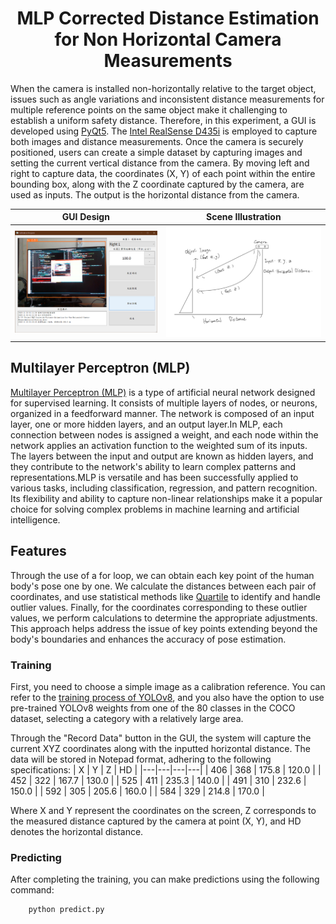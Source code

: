 <div align="center">
<h1>
<b>
MLP Corrected Distance Estimation for Non Horizontal Camera Measurements
</b>
</h1>
</div>

When the camera is installed non-horizontally relative to the target object, issues such as angle variations and inconsistent distance measurements for multiple reference points on the same object make it challenging to establish a uniform safety distance. Therefore, in this experiment, a GUI is developed using [PyQt5](https://pypi.org/project/PyQt5/). The [Intel RealSense D435i](https://www.intelrealsense.com/depth-camera-d435i/) is employed to capture both images and distance measurements. Once the camera is securely positioned, users can create a simple dataset by capturing images and setting the current vertical distance from the camera. By moving left and right to capture data, the coordinates (X, Y) of each point within the entire bounding box, along with the Z coordinate captured by the camera, are used as inputs. The output is the horizontal distance from the camera.

| GUI Design| Scene Illustration | 
|---|---|
| ![image](https://github.com/KennyChen880127/MLP-Corrected-Distance-Estimation-for-Non-Horizontal-Camera-Measurements/blob/main/example_1.png) | ![image](https://github.com/KennyChen880127/MLP-Corrected-Distance-Estimation-for-Non-Horizontal-Camera-Measurements/blob/main/example_2.png) |

## Multilayer Perceptron (MLP)

[Multilayer Perceptron (MLP)](https://en.wikipedia.org/wiki/Multilayer_perceptron) is a type of artificial neural network designed for supervised learning. It consists of multiple layers of nodes, or neurons, organized in a feedforward manner. The network is composed of an input layer, one or more hidden layers, and an output layer.In MLP, each connection between nodes is assigned a weight, and each node within the network applies an activation function to the weighted sum of its inputs. The layers between the input and output are known as hidden layers, and they contribute to the network's ability to learn complex patterns and representations.MLP is versatile and has been successfully applied to various tasks, including classification, regression, and pattern recognition. Its flexibility and ability to capture non-linear relationships make it a popular choice for solving complex problems in machine learning and artificial intelligence.

## Features
Through the use of a for loop, we can obtain each key point of the human body's pose one by one. We calculate the distances between each pair of coordinates, and use statistical methods like [Quartile](https://en.wikipedia.org/wiki/Quartile) to identify and handle outlier values. Finally, for the coordinates corresponding to these outlier values, we perform calculations to determine the appropriate adjustments. This approach helps address the issue of key points extending beyond the body's boundaries and enhances the accuracy of pose estimation.
  
### Training
First, you need to choose a simple image as a calibration reference. You can refer to the [training process of YOLOv8](https://docs.ultralytics.com/modes/train/), and you also have the option to use pre-trained YOLOv8 weights from one of the 80 classes in the COCO dataset, selecting a category with a relatively large area.

Through the "Record Data" button in the GUI, the system will capture the current XYZ coordinates along with the inputted horizontal distance. The data will be stored in Notepad format, adhering to the following specifications:
| X | Y | Z | HD |
|---|---|---|---|
| 406 | 368 | 175.8 | 120.0 |
| 452 | 322 | 167.7 | 130.0 |
| 525 | 411 | 235.3 | 140.0 |
| 491 | 310 | 232.6 | 150.0 |
| 592 | 305 | 205.6 | 160.0 |
| 584 | 329 | 214.8 | 170.0 |

Where X and Y represent the coordinates on the screen, Z corresponds to the measured distance captured by the camera at point (X, Y), and HD denotes the horizontal distance.

### Predicting
After completing the training, you can make predictions using the following command:

        python predict.py
